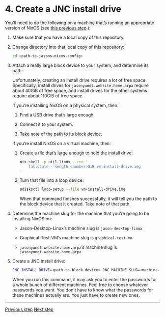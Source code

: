 <!--
SPDX-FileNotice: 🅭🄍1.0 This file is dedicated to the public domain using the CC0 1.0 Universal Public Domain Dedication <https://creativecommons.org/publicdomain/zero/1.0/>.
SPDX-FileContributor: Jason Yundt <jason@jasonyundt.email> (2021–2024)
-->

# 4. Create a JNC install drive

You’ll need to do the following on a machine that’s running an appropriate
version of NixOS (see [this previous step](./Step%203.md).):

1. Make sure that you have a local copy of this repository.

2. Change directory into that local copy of this repository:

	```bash
	cd <path-to-jasons-nixos-config>
	```

3. Attach a really large block device to your system, and determine its path:

	Unfortunately, creating an install drive requires a lot of free space.
	Specifically, install drives for `jasonyundt.website.home.arpa` require
	about 40GiB of free space, and install drives for the other systems
	require about 110GiB of free space.

	If you’re installing NixOS on a physical system, then:

	1. Find a USB drive that’s large enough.

	2. Connect it to your system.

	3. Take note of the path to its block device.

	If you’re install NixOS on a virtual machine, then:

	1. Create a file that’s large enough to hold the install drive:

		```bash
		nix-shell -p util-linux --run '
			fallocate --length <number>GiB vm-install-drive.img
		'
		```

	2. Turn that file into a loop device:

		```bash
		udisksctl loop-setup --file vm-install-drive.img
		```

		When that command finishes successfully, it will tell you the
		path to the block device that it created. Take note of that
		path.

4. Determine the machine slug for the machine that you’re going to be installing
NixOS on:

	- Jason-Desktop-Linux’s machine slug is `jason-desktop-linux`

	- Graphical-Test-VM’s machine slug is `graphical-test-vm`

	- `jasonyundt.website.home.arpa`’s machine slug is
	`jasonyundt.website.home.arpa`

5. Create a JNC install drive:

	```bash
	JNC_INSTALL_DRIVE=<path-to-block-device> JNC_MACHINE_SLUG=<machine-slug> ./create-jnc-install-drive.sh
	```

	When you run this command, it may ask you to enter the passwords for a
	whole bunch of different machines. Feel free to choose whatever
	passwords you want. You don’t have to know what the passwords for these
	machines actually are. You just have to create new ones.

---

[Previous step](./Step%203.md) [Next step](./Step%205.md)
